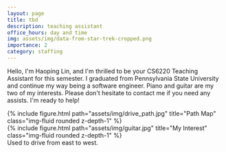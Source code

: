 ```yaml
---
layout: page
title: tbd
description: teaching assistant
office_hours: day and time
img: assets/img/data-from-star-trek-cropped.png
importance: 2
category: staffing
---
```


Hello, I'm Haoping Lin, and I'm thrilled to be your CS6220 Teaching Assistant for this semester. I graduated from Pennsylvania State University and continue my way being a software engineer. Piano and guitar are my two of my interests. Please don't hesitate to contact me if you need any assists. I'm ready to help!

<div class="row">
    <div class="col-sm mt-3 mt-md-0">
        {% include figure.html path="assets/img/drive_path.jpg" title="Path Map" class="img-fluid rounded z-depth-1" %}
    </div>
    <div class="col-sm mt-3 mt-md-0">
        {% include figure.html path="assets/img/guitar.jpg" title="My Interest" class="img-fluid rounded z-depth-1" %}
    </div>
</div>
<div class="caption">
    Used to drive from east to west.
</div>
